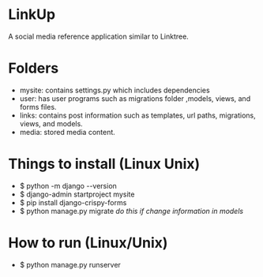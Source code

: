 # LinkUp
 A social media reference application similar to Linktree.
 
# Folders
- mysite: contains settings.py which includes dependencies 
- user: has user programs such as migrations folder ,models, views, and forms files.
- links: contains post information such as templates, url paths, migrations, views, and models.
- media: stored media content.

# Things to install (Linux Unix)
- $ python -m django --version
- $ django-admin startproject mysite
- $ pip install django-crispy-forms
- $ python manage.py migrate *do this if change information in models*

# How to run (Linux/Unix)
- $ python manage.py runserver
